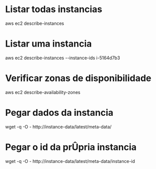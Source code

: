 # Listar todas instancias
aws ec2 describe-instances
# Listar uma instancia
aws ec2 describe-instances --instance-ids i-5164d7b3
# Verificar zonas de disponibilidade
aws ec2 describe-availability-zones
# Pegar dados da instancia
wget -q -O - http://instance-data/latest/meta-data/
# Pegar o id da prÛpria instancia
wget -q -O - http://instance-data/latest/meta-data/instance-id